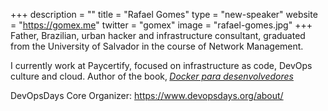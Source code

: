 +++
description = ""
title = "Rafael Gomes"
type = "new-speaker"
website = "https://gomex.me"
twitter = "gomex"
image = "rafael-gomes.jpg"
+++
Father, Brazilian, urban hacker and infrastructure consultant, graduated from the University of Salvador in the course of Network Management.

I currently work at Paycertify, focused on infrastructure as code, DevOps culture and cloud. Author of the book‚ [*Docker para desenvolvedores*](https://leanpub.com/dockerparadesenvolvedores)

DevOpsDays Core Organizer: https://www.devopsdays.org/about/